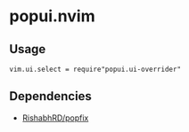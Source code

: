 # popui.nvim

## Usage
```vim
vim.ui.select = require"popui.ui-overrider"
```

## Dependencies
* [RishabhRD/popfix](https://github.com/RishabhRD/popfix)